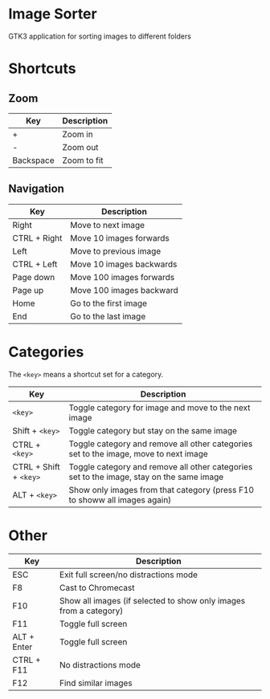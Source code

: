 Image Sorter
============

GTK3 application for sorting images to different folders

# Shortcuts

## Zoom

|Key | Description |
|----|-------------|
| +  | Zoom in
| -  | Zoom out
| Backspace | Zoom to fit

## Navigation

|Key | Description |
|----|-------------|
|Right | Move to next image
|CTRL + Right | Move 10 images forwards
|Left | Move to previous image
|CTRL + Left | Move 10 images backwards
|Page down | Move 100 images forwards
|Page up | Move 100 images backward
|Home | Go to the first image
|End | Go to the last image

# Categories

The `<key>` means a shortcut set for a category.

|Key | Description |
|----|-------------|
|`<key>` | Toggle category for image and move to the next image
|Shift + `<key>` | Toggle category but stay on the same image
|CTRL + `<key>` | Toggle category and remove all other categories set to the image, move to next image
|CTRL + Shift + `<key>` | Toggle category and remove all other categories set to the image, stay on the same image
|ALT + `<key>` | Show only images from that category (press F10 to showw all images again)

# Other

|Key | Description |
|----|-------------|
|ESC | Exit full screen/no distractions mode
|F8  | Cast to Chromecast
|F10 | Show all images (if selected to show only images from a category)
|F11 | Toggle full screen
|ALT + Enter | Toggle full screen
|CTRL + F11 | No distractions mode
|F12 | Find similar images
